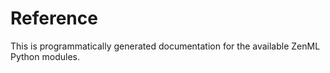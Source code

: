 # Reference

This is programmatically generated documentation for the available ZenML Python modules.
